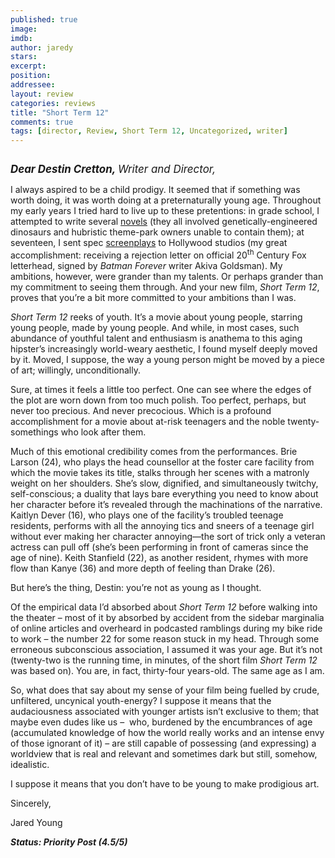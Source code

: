 ```yaml
---
published: true
image: 
imdb: 
author: jaredy 
stars: 
excerpt: 
position: 
addressee: 
layout: review
categories: reviews
title: "Short Term 12"
comments: true
tags: [director, Review, Short Term 12, Uncategorized, writer]
---
```

<div><p><span class="full-image-block ssNonEditable"><span><a href="/letters/2013/10/8/short-term-12.html"><img src="http://static.squarespace.com/static/5005f6bcc4aa41161b33e89e/5329cf1fe4b07c068ebf74de/5329cf1fe4b07c068ebf78e2/1381254152003/Short%20Term%2012.jpg" alt="" /></a></span></span></p>
<p><em style="font-size:110%;"><span style="font-size:110%;"><strong>Dear Destin Cretton, </strong>Writer and Director,</span></em></p>
<p>I always aspired to be a child prodigy. It seemed that if something was worth doing, it was worth doing at a preternaturally young age. Throughout my early years I tried hard to live up to these pretentions: in grade school, I attempted to write several <a href="http://youngmiscellanea.com/post/26142534566/the-front-cover-of-the-authors-first-completed">novels</a> (they all involved genetically-engineered dinosaurs and hubristic theme-park owners unable to contain them); at seventeen, I sent spec <a href="http://youngmiscellanea.com/post/52393860480/page-from-an-unnamed-screenplay-written-by">screenplays</a> to Hollywood studios (my great accomplishment: receiving a rejection letter on official 20<sup>th</sup> Century Fox letterhead, signed by <em>Batman Forever</em> writer Akiva Goldsman). My ambitions, however, were grander than my talents. Or perhaps grander than my commitment to seeing them through. And your new film, <em>Short Term 12</em>, proves that you&rsquo;re a bit more committed to your ambitions than I was.</p>
<p><em>Short Term 12</em> reeks of youth. It&rsquo;s a movie about young people, starring young people, made by young people. And while, in most cases, such abundance of youthful talent and enthusiasm is anathema to this aging hipster&rsquo;s increasingly world-weary aesthetic, I found myself deeply moved by it. Moved, I suppose, the way a young person might be moved by a piece of art; willingly, unconditionally.&nbsp; &nbsp;</p>
<p>Sure, at times it feels a little too perfect. One can see where the edges of the plot are worn down from too much polish. Too perfect, perhaps, but never too precious. And never precocious. Which is a profound accomplishment for a movie about at-risk teenagers and the noble twenty-somethings who look after them.</p>
<p>Much of this emotional credibility comes from the performances. Brie Larson (24), who plays the head counsellor at the foster care facility from which the movie takes its title, stalks through her scenes with a matronly weight on her shoulders. She&rsquo;s slow, dignified, and simultaneously twitchy, self-conscious; a duality that lays bare everything you need to know about her character before it&rsquo;s revealed through the machinations of the narrative. Kaitlyn Dever (16), who plays one of the facility&rsquo;s troubled teenage residents, performs with all the annoying tics and sneers of a teenage girl without ever making her character annoying&mdash;the sort of trick only a veteran actress can pull off (she&rsquo;s been performing in front of cameras since the age of nine). Keith Stanfield (22), as another resident, rhymes with more flow than Kanye (36) and more depth of feeling than Drake (26).</p>
<p>But here&rsquo;s the thing, Destin: you&rsquo;re not as young as I thought.</p>
<p>Of the empirical data I&rsquo;d absorbed about <em>Short Term 12</em> before walking into the theater &ndash; most of it by absorbed by accident from the sidebar marginalia of online articles and overheard in podcasted ramblings during my bike ride to work &ndash; the number 22 for some reason stuck in my head. Through some erroneous subconscious association, I assumed it was your age. But it&rsquo;s not (twenty-two is the running time, in minutes, of the short film <em>Short Term 12</em> was based on). You are, in fact, thirty-four years-old. The same age as I am.</p>
<p>So, what does that say about my sense of your film being fuelled by crude, unfiltered, uncynical youth-energy? I suppose it means that the audaciousness associated with younger artists isn&rsquo;t exclusive to them; that maybe even dudes like us &ndash; &nbsp;who, burdened by the encumbrances of age (accumulated knowledge of how the world really works and an intense envy of those ignorant of it) &ndash; are still capable of possessing (and expressing) a worldview that is real and relevant and sometimes dark but still, somehow, idealistic.</p>
<p>I suppose it means that you don&rsquo;t have to be young to make prodigious art.</p>
<p>Sincerely,</p>
<p>Jared Young</p>
<p><strong><em>Status: Priority Post (4.5/5)</em></strong></p></div>
